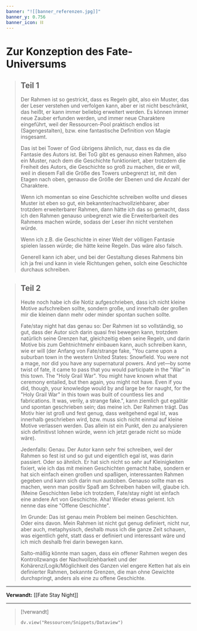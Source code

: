 ```yaml
---
banner: "![[banner_referenzen.jpg]]"
banner_y: 0.756
banner_icon: ⛓️
---
```


# Zur Konzeption des Fate-Universums

> ## Teil 1
> Der Rahmen ist so gestrickt, dass es Regeln gibt, also ein Muster, das der Leser verstehen und verfolgen kann, aber er ist nicht beschränkt, das heißt, er kann immer beliebig erweitert werden. Es können immer neue Zauber erfunden werden, und immer neue Charaktere eingeführt, weil der Ressourcen-Pool praktisch endlos ist (Sagengestalten), bzw. eine fantastische Definition von Magie insgesamt.
> 
> Das ist bei Tower of God übrigens ähnlich, nur, dass es da die Fantasie des Autors ist. Bei ToG gibt es genauso einen Rahmen, also ein Muster, nach dem die Geschichte funktioniert, aber trotzdem die Freiheit des Autors, die Geschichte so groß zu machen, die er will, weil in diesem Fall die Größe des Towers unbegrenzt ist, mit den Etagen nach oben, genauso die Größe der Ebenen und die Anzahl der Charaktere.
> 
> Wenn ich momentan so eine Geschichte schreiben wollte und dieses Muster ist eben so gut, ein bekannter/nachvollziehbarer, aber trotzdem erweiterbarer Rahmen, dann hätte ich das so gemacht, dass ich den Rahmen genauso unbegrenzt wie die Erweiterbarkeit des Rahmens machen würde, sodass der Leser ihn nicht verstehen würde.
> 
> Wenn ich z.B. die Geschichte in einer Welt der völligen Fantasie spielen lassen würde; die hätte keine Regeln. Das wäre also falsch.
> 
> Generell kann ich aber, und bei der Gestaltung dieses Rahmens bin ich ja frei und kann in viele Richtungen gehen, solch eine Geschichte durchaus schreiben.

> ## Teil 2
> Heute noch habe ich die Notiz aufgeschrieben, dass ich nicht kleine Motive aufschreiben sollte, sondern große, und innerhalb der großen mir die kleinen dann mehr oder minder spontan suchen sollte.
> 
> Fate/stay night hat das genau so: Der Rahmen ist so vollständig, so gut, dass der Autor sich darin quasi frei bewegen kann, trotzdem natürlich seine Grenzen hat, gleichzeitig eben seine Regeln, und darin Motive bis zum Gehtnichtmehr einbauen kann, auch schreiben kann, wie er will (der Anfang von Fate/strange fake, "You came upon a suburban town in the western United States: Snowfield. You were not a mage, nor did you have any supernatural powers. And yet—by some twist of fate, it came to pass that you would participate in the "War" in this town. The "Holy Grail War". You might have known what that ceremony entailed, but then again, you might not have. Even if you did, though, your knowledge would by and large be for naught, for the "Holy Grail War" in this town was built of countless lies and fabrications. It was, verily, a strange fake.", kann ziemlich gut egalitär und spontan geschrieben sein; das meine ich. Der Rahmen trägt. Das Motiv hier ist groß und fest genug, dass weitgehend egal ist, was innerhalb geschrieben wird, bzw. muss sich nicht einmal auf kleine Motive verlassen werden. Das allein ist ein Punkt, den zu analysieren sich definitivst lohnen würde, wenn ich jetzt gerade nicht so müde wäre).
> 
> Jedenfalls: Genau. Der Autor kann sehr frei schreiben, weil der Rahmen so fest ist und so gut und eigentlich egal ist, was darin passiert. Oder so ähnlich. Er hat sich nicht so sehr auf Kleinigkeiten fixiert, wie ich das mit meinen Geschichten gemacht habe, sondern er hat sich einfach einen großen und spaßigen, interessanten Rahmen gegeben und kann sich darin nun austoben. Genauso sollte man es machen, wenn man positiv Spaß am Schreiben haben will, glaube ich. (Meine Geschichten liebe ich trotzdem, Fate/stay night ist einfach eine andere Art von Geschichte. Aha! Wieder etwas gelernt. Ich nenne das eine "Offene Geschichte".
> 
> Im Grunde: Das ist genau mein Problem bei meinen Geschichten. Oder eins davon. Mein Rahmen ist nicht gut genug definiert, nicht nur, aber auch, metaphysisch, deshalb muss ich die ganze Zeit schauen, was eigentlich geht, statt dass er definiert und interessant wäre und ich mich deshalb frei darin bewegen kann.
> 
> Salto-mäßig könnte man sagen, dass ein offener Rahmen wegen des Kontrollzwangs der Nachvollziehbarkeit und der Kohärenz/Logik/Möglichkeit des Ganzen viel engere Ketten hat als ein definierter Rahmen, bekannte Grenzen, die man ohne Gewichte durchspringt, anders als eine zu offene Geschichte.

---

**Verwandt:** [[Fate Stay Night]]

---

> [!verwandt]
> ```dataviewjs
> dv.view("Ressourcen/Snippets/Dataview")
> ```